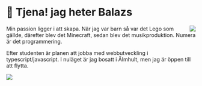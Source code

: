 
# 👋 Tjena! jag heter Balazs

<img align="right" src="https://github-readme-stats.vercel.app/api/top-langs/?username=balazshevesi&layout=compact&theme=dark"/>

Min passion ligger i att skapa. När jag var barn så var det Lego som gällde, därefter blev det Minecraft, sedan blev det musikproduktion. Numera är det programmering.

Efter studenten är planen att jobba med webbutveckling i typescript/javascript. I nuläget är jag bosatt i Älmhult, men jag är öppen till att flytta.

<img align="left" src="https://skillicons.dev/icons?i=ts,js,html,css,react,nextjs,astro,express,nodejs,tailwind,mongodb,mysql,vscode,git,github,postman&perline=8"/>
